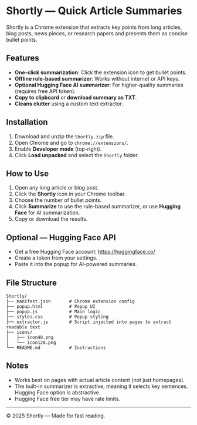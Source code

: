 # Shortly — Quick Article Summaries

Shortly is a Chrome extension that extracts key points from long articles, blog posts, news pieces, or research papers and presents them as concise bullet points.

## Features
- **One-click summarization**: Click the extension icon to get bullet points.
- **Offline rule-based summarizer**: Works without internet or API keys.
- **Optional Hugging Face AI summarizer**: For higher-quality summaries (requires free API token).
- **Copy to clipboard** or **download summary as TXT**.
- **Cleans clutter** using a custom text extractor.

## Installation
1. Download and unzip the `Shortly.zip` file.
2. Open Chrome and go to `chrome://extensions/`.
3. Enable **Developer mode** (top-right).
4. Click **Load unpacked** and select the `Shortly` folder.

## How to Use
1. Open any long article or blog post.
2. Click the **Shortly** icon in your Chrome toolbar.
3. Choose the number of bullet points.
4. Click **Summarize** to use the rule-based summarizer, or use **Hugging Face** for AI summarization.
5. Copy or download the results.

## Optional — Hugging Face API
- Get a free Hugging Face account: https://huggingface.co/
- Create a token from your settings.
- Paste it into the popup for AI-powered summaries.

## File Structure
```
Shortly/
├── manifest.json       # Chrome extension config
├── popup.html          # Popup UI
├── popup.js            # Main logic
├── styles.css          # Popup styling
├── extractor.js        # Script injected into pages to extract readable text
├── icons/
│   ├── icon48.png
│   └── icon128.png
└── README.md           # Instructions
```

## Notes
- Works best on pages with actual article content (not just homepages).
- The built-in summarizer is extractive, meaning it selects key sentences. Hugging Face option is abstractive.
- Hugging Face free tier may have rate limits.

---
© 2025 Shortly — Made for fast reading.
